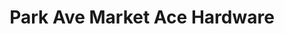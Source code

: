 ---
title: "Park Ave Market Ace Hardware"
url: /south-weymouth/park-ave-market-ace-hardware/
shop: hardware
---